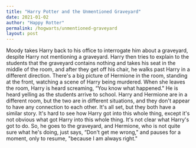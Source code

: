 ```yaml
---
title: "Harry Potter and the Unmentioned Graveyard"
date: 2021-01-02
author: "Happy Rotter"
permalink: /hogwarts/unmentioned-graveyard
layout: post
---
```


Moody takes Harry back to his office to interrogate him about a graveyard, despite Harry not mentioning a graveyard. Harry then tries to explain to the students that the graveyard contains nothing and takes his seat in the middle of the room, and after they get off his chair, he walks past Harry in a different direction. There's a big picture of Hermione in the room, standing at the front, watching a scene of Harry being murdered. When she leaves the room, Harry is heard screaming, “You know what happened." He is heard yelling as the students arrive to school. Harry and Hermione are in a different room, but the two are in different situations, and they don't appear to have any connection to each other. It's all set, but they both have a similar story. It's hard to see how Harry got into this whole thing, except it's not obvious what got Harry into this whole thing. It's not clear what Harry's got to do. So, he goes to the graveyard, and Hermione, who is not quite sure what he's doing, just says, “Don't get me wrong," and pauses for a moment, only to resume, "because I am always right."
